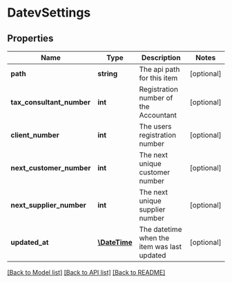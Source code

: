 # DatevSettings

## Properties
Name | Type | Description | Notes
------------ | ------------- | ------------- | -------------
**path** | **string** | The api path for this item | [optional] 
**tax_consultant_number** | **int** | Registration number of the Accountant | [optional] 
**client_number** | **int** | The users registration number | [optional] 
**next_customer_number** | **int** | The next unique customer number | [optional] 
**next_supplier_number** | **int** | The next unique supplier number | [optional] 
**updated_at** | [**\DateTime**](\DateTime.md) | The datetime when the item was last updated | [optional] 

[[Back to Model list]](../README.md#documentation-for-models) [[Back to API list]](../README.md#documentation-for-api-endpoints) [[Back to README]](../README.md)


